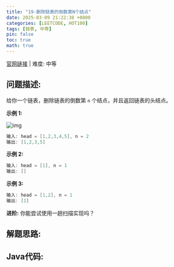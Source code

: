 ```yaml
---
title: "19-删除链表的倒数第N个结点"
date: 2025-03-09 21:22:38 +0800
categories: [LEETCODE, HOT100]
tags: [链表, 中等]
pin: false
toc: true
math: true
---
```


[官网链接](https://leetcode.cn/problems/remove-nth-node-from-end-of-list/) \| 难度: 中等

## 问题描述: 

给你一个链表，删除链表的倒数第 `n` 个结点，并且返回链表的头结点。

**示例 1:**

![img](../assets/img/posts/leetcode/p19_0.jpg)

```java
输入: head = [1,2,3,4,5], n = 2
输出: [1,2,3,5]
```

**示例 2:**

```java
输入: head = [1], n = 1
输出: []
```

**示例 3:**

```java
输入: head = [1,2], n = 1
输出: [1]
```

**进阶:** 你能尝试使用一趟扫描实现吗？

## 解题思路: 



## Java代码: 

